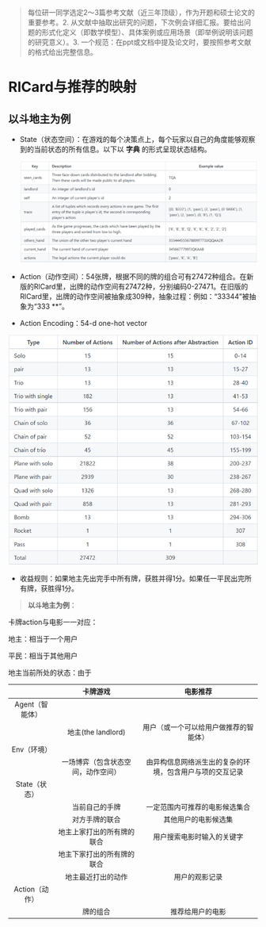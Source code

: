 > 每位研一同学选定2～3篇参考文献（近三年顶级），作为开题和硕士论文的重要参考。2. 从文献中抽取出研究的问题，下次例会详细汇报。要给出问题的形式化定义（即数学模型）、具体案例或应用场景（即举例说明该问题的研究意义）。3. 一个规范：在ppt或文档中提及论文时，要按照参考文献的格式给出完整信息。

# RlCard与推荐的映射

## 以斗地主为例

- State（状态空间）：在游戏的每个决策点上，每个玩家以自己的角度能够观察到的当前状态的所有信息。以下以 **字典** 的形式呈现状态结构。

  ![image-20220513134837083](https://raw.githubusercontent.com/lqyspace/mypic/master/PicBed/202205181725667.png)



- Action（动作空间）：54张牌，根据不同的牌的组合可有27472种组合。在新版的RlCard里，出牌的动作空间有27472种，分别编码0-27471。在旧版的RlCard里，出牌的动作空间被抽象成309种，抽象过程：例如：“33344”被抽象为“333 **”。
- Action Encoding：54-d one-hot vector

![image-20220513135040258](https://raw.githubusercontent.com/lqyspace/mypic/master/PicBed/202205181725488.png)



- 收益规则：如果地主先出完手中所有牌，获胜并得1分。如果任一平民出完所有牌，获胜得1分。



> **以斗地主为例**：

卡牌action与电影一一对应：

地主：相当于一个用户

平民：相当于其他用户

地主当前所处的状态：由于

|                 |              卡牌游戏              |                         电影推荐                         |
| :-------------: | :--------------------------------: | :------------------------------------------------------: |
| Agent（智能体） |                                    |                                                          |
|                 |         地主(the landlord)         |          用户（或一个可以给用户做推荐的智能体）          |
|   Env（环境）   |                                    |                                                          |
|                 | 一场博弈（包含状态空间，动作空间） | 由异构信息网络派生出的复杂的环境，包含用户与项的交互记录 |
|  State（状态）  |                                    |                                                          |
|                 |           当前自己的手牌           |              一定范围内可推荐的电影候选集合              |
|                 |           对方手牌的联合           |                   其他用户的电影候选集                   |
|                 |     地主上家打出的所有牌的联合     |                用户搜索电影时输入的关键字                |
|                 |     地主下家打出的所有牌的联合     |                                                          |
|                 |         地主最近打出的动作         |                      用户的观影记录                      |
| Action（动作）  |                                    |                                                          |
|                 |              牌的组合              |                     推荐给用户的电影                     |





